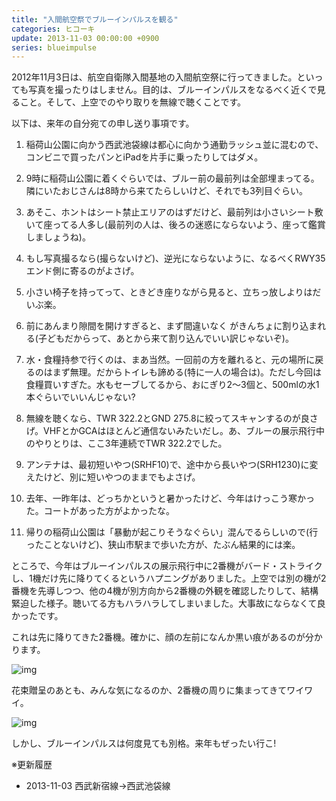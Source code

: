 ```yaml
---
title: "入間航空祭でブルーインパルスを観る"
categories: ヒコーキ
update: 2013-11-03 00:00:00 +0900
series: blueimpulse
---
```


2012年11月3日は、航空自衛隊入間基地の入間航空祭に行ってきました。といっても写真を撮ったりはしません。目的は、ブルーインパルスをなるべく近くで見ること。そして、上空でのやり取りを無線で聴くことです。

以下は、来年の自分宛ての申し送り事項です。

1. 稲荷山公園に向かう西武池袋線は都心に向かう通勤ラッシュ並に混むので、コンビニで買ったパンとiPadを片手に乗ったりしてはダメ。

1. 9時に稲荷山公園に着くぐらいでは、ブルー前の最前列は全部埋まってる。隣にいたおじさんは8時から来てたらしいけど、それでも3列目ぐらい。

1. あそこ、ホントはシート禁止エリアのはずだけど、最前列は小さいシート敷いて座ってる人多し(最前列の人は、後ろの迷惑にならないよう、座って鑑賞しましょうね)。

1. もし写真撮るなら(撮らないけど)、逆光にならないように、なるべくRWY35エンド側に寄るのがよさげ。

1. 小さい椅子を持ってって、ときどき座りながら見ると、立ちっ放しよりはだいぶ楽。

1. 前にあんまり隙間を開けすぎると、まず間違いなく がきんちょに割り込まれる(子どもだからって、あとから来て割り込んでいい訳じゃないぞ)。

1. 水・食糧持参で行くのは、まあ当然。一回前の方を離れると、元の場所に戻るのはまず無理。だからトイレも諦める(特に一人の場合は)。ただし今回は食糧買いすぎた。水もセーブしてるから、おにぎり2～3個と、500mlの水1本ぐらいでいいんじゃない?

1. 無線を聴くなら、TWR 322.2とGND 275.8に絞ってスキャンするのが良さげ。VHFとかGCAはほとんど通信ないみたいだし。あ、ブルーの展示飛行中のやりとりは、ここ3年連続でTWR 322.2でした。

1. アンテナは、最初短いやつ(SRHF10)で、途中から長いやつ(SRH1230)に変えたけど、別に短いやつのままでもよさげ。

1. 去年、一昨年は、どっちかというと暑かったけど、今年はけっこう寒かった。コートがあった方がよかったな。

1. 帰りの稲荷山公園は「暴動が起こりそうなぐらい」混んでるらしいので(行ったことないけど)、狭山市駅まで歩いた方が、たぶん結果的には楽。

ところで、今年はブルーインパルスの展示飛行中に2番機がバード・ストライクし、1機だけ先に降りてくるというハプニングがありました。上空では別の機が2番機を先導しつつ、他の4機が別方向から2番機の外観を確認したりして、結構緊迫した様子。聴いてる方もハラハラしてしまいました。大事故にならなくて良かったです。

これは先に降りてきた2番機。確かに、顔の左前になんか黒い痕があるのが分かります。

![img](img/20121104-001.jpg)

花束贈呈のあとも、みんな気になるのか、2番機の周りに集まってきてワイワイ。

![img](img/20121104-002.jpg)

しかし、ブルーインパルスは何度見ても別格。来年もぜったい行こ!

※更新履歴

- 2013-11-03 西武新宿線→西武池袋線
